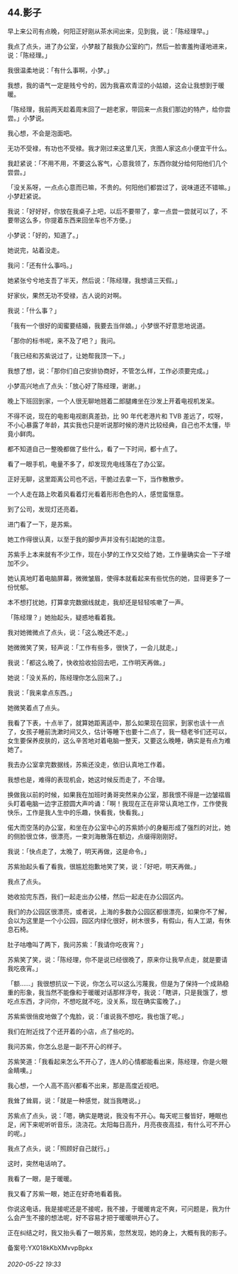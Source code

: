 ## 44.影子
早上来公司有点晚，何阳正好刚从茶水间出来，见到我，说：「陈经理早。」


我点了点头，进了办公室，小梦敲了敲我办公室的门，然后一脸害羞拘谨地进来，说：「陈经理。」


我很温柔地说：「有什么事啊，小梦。」


我想，我的语气一定是贱兮兮的，因为我喜欢青涩的小姑娘，这会让我想到于暖暖。


「陈经理，我前两天趁着周末回了一趟老家，带回来一点我们那边的特产，给你尝尝。」小梦说。


我心想，不会是泡面吧。


无功不受禄，有功也不受禄。我才刚过来这里几天，贪图人家这点小便宜干什么。


我赶紧说：「不用不用，不要这么客气，心意我领了，东西你就分给何阳他们几个尝尝。」


「没关系呀，一点点心意而已嘛，不贵的。何阳他们都尝过了，说味道还不错嘛。」小梦赶紧说。


我说：「好好好，你放在我桌子上吧，以后不要带了，拿一点尝一尝就可以了，不要带这么多，你提着东西来回坐车也不方便。」


小梦说：「好的，知道了。」


她说完，站着没走。


我问：「还有什么事吗。」


她紧张兮兮地支吾了半天，然后说：「陈经理，我想请三天假。」


好家伙，果然无功不受禄，古人说的对啊。


我说：「什么事？」


「我有一个很好的闺蜜要结婚，我要去当伴娘。」小梦很不好意思地说道。


「那你的标书呢，来不及了吧？」我问。


「我已经和苏紫说过了，让她帮我顶一下。」


我想了想，说：「那你们自己安排协商好，不管怎么样，工作必须要完成。」


小梦高兴地点了点头：「放心好了陈经理，谢谢。」


晚上下班回到家，一个人很无聊地翘着二郎腿瘫坐在沙发上开着电视机发呆。


不得不说，现在的电影电视剧真差劲，比 90 年代老港片和 TVB 差远了，哎呀，不小心暴露了年龄，其实我也只是听说那时候的港片比较经典，自己也不太懂，毕竟小鲜肉。


都不知道自己一整晚都做了些什么，看了一下时间，都十点了。


看了一眼手机，电量不多了，却发现充电线落在了办公室。


正好无聊，这里距离公司也不远，干脆过去拿一下，当作散散步。


一个人走在路上吹着风看着灯光看着形形色色的人，感觉蛮惬意。


到了公司，发现灯还亮着。


进门看了一下，是苏紫。


她工作得很认真，以至于我的脚步声并没有引起她的注意。


苏紫手上本来就有不少工作，现在小梦的工作又交给了她，工作量确实会一下子增加不少。


她认真地盯着电脑屏幕，微微皱眉，使得本就看起来有些忧伤的她，显得更多了一份忧郁。


本不想打扰她，打算拿完数据线就走，我却还是轻轻咳嗽了一声。


「陈经理？」她抬起头，疑惑地看着我。


我对她微微点了点头，说：「这么晚还不走。」


她微微笑了笑，轻声说：「工作有些多，很快了，一会儿就走。」


我说：「都这么晚了，快收拾收拾回去吧，工作明天再做。」


她说：「没关系的，陈经理你怎么回来了。」


我说：「我来拿点东西。」


她微笑着点了点头。


我看了下表，十点半了，就算她距离适中，那么如果现在回家，到家也该十一点了，女孩子睡前洗漱时间又久，估计等睡下也要十二点了，我一糙老爷们还可以，女生要保养皮肤的，这么辛苦地对着电脑一整天，又要这么晚睡，确实是有点为难她了。


我去办公室拿完数据线，苏紫还没走，依旧认真地工作着。


我想也是，难得的表现机会，她这时候反而走了，不合理。


换做我以前的时候，如果我在加班时勇哥突然来办公室，那我恨不得是一边皱褶眉头盯着电脑一边字正腔圆大声吟诵：「啊！我现在正在非常认真地工作，工作使我快乐，工作是我人生中的乐趣，快看我，快看我。」


偌大而空荡的办公室，和坐在办公室中心的苏紫娇小的身躯形成了强烈的对比，她的侧脸很立体，很漂亮，一束刘海散落在额边，点缀得刚刚好。


我说：「快点走了，太晚了，明天再做，这是命令。」


苏紫抬起头看了看我，很尴尬抱歉地笑了笑，说：「好吧，明天再做。」


我点了点头。


她收拾完东西，我们一起走出办公楼，然后一起走在办公园区内。


我们的办公园区很漂亮，或者说，上海的多数办公园区都很漂亮，如果你不了解，会以为这里是一个小公园，园区内绿化很好，树木很多，有假山，有人工湖，有休息石椅。


肚子咕噜叫了两下，我问苏紫：「我请你吃夜宵？」


苏紫笑了笑，说：「陈经理，你不是说已经很晚了，原来你让我早点走，就是要请我吃夜宵。」


「额……」我很想抗议一下说，你怎么可以这么污蔑我，但是为了保持一个成熟稳重的形象，我当然不能像和于暖暖对话那样浮夸，我说：「瞎讲，只是我饿了，想吃点东西，才问你，不想吃就不吃，没关系，现在确实蛮晚了。」


苏紫紫很俏皮地做了个鬼脸，说：「谁说我不想吃，我也饿了呢。」


我们在附近找了个还开着的小店，点了些吃的。


我问苏紫，你怎么总是一副不开心的样子。


苏紫笑道：「我看起来怎么不开心了，连人的心情都能看出来，陈经理，你是火眼金睛噢。」


我心想，一个人高不高兴都看不出来，那是高度近视吧。


我耸了耸肩，说：「就是一种感觉，就当我瞎说。」


苏紫点了点头，说：「嗯，确实是瞎说，我没有不开心。每天呢三餐皆好，睡眠也足，闲下来呢听听音乐，浇浇花。太阳每日高升，月亮夜夜高挂，有什么可不开心的呢。」


我点了点头，说：「照顾好自己就行。」


这时，突然电话响了。


我看了一眼，是于暖暖。


我又看了苏紫一眼，她正在好奇地看着我。


你说这电话，我是接呢还是不接呢，我不接，于暖暖肯定不爽，可问题是，我为什么会产生不接的想法呢，好不容易才把于暖暖哄开心了。


正在纠结之时，我又抬头看了一眼苏紫，忽然发现，她的身上，大概有我的影子。


备案号:YX018kKbXMvvpBpkx


###### 2020-05-22 19:33
